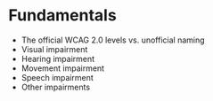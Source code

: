 # Fundamentals

* The official WCAG 2.0 levels vs. unofficial naming
* Visual impairment
* Hearing impairment
* Movement impairment
* Speech impairment
* Other impairments

